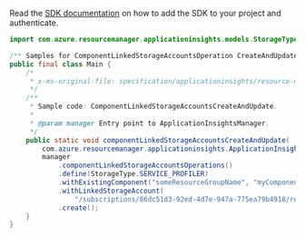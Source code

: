 Read the [SDK documentation](https://github.com/Azure/azure-sdk-for-java/blob/azure-resourcemanager-applicationinsights_1.0.0-beta.4/sdk/applicationinsights/azure-resourcemanager-applicationinsights/README.md) on how to add the SDK to your project and authenticate.

```java
import com.azure.resourcemanager.applicationinsights.models.StorageType;

/** Samples for ComponentLinkedStorageAccountsOperation CreateAndUpdate. */
public final class Main {
    /*
     * x-ms-original-file: specification/applicationinsights/resource-manager/Microsoft.Insights/preview/2020-03-01-preview/examples/ComponentLinkedStorageAccountsCreateAndUpdate.json
     */
    /**
     * Sample code: ComponentLinkedStorageAccountsCreateAndUpdate.
     *
     * @param manager Entry point to ApplicationInsightsManager.
     */
    public static void componentLinkedStorageAccountsCreateAndUpdate(
        com.azure.resourcemanager.applicationinsights.ApplicationInsightsManager manager) {
        manager
            .componentLinkedStorageAccountsOperations()
            .define(StorageType.SERVICE_PROFILER)
            .withExistingComponent("someResourceGroupName", "myComponent")
            .withLinkedStorageAccount(
                "/subscriptions/86dc51d3-92ed-4d7e-947a-775ea79b4918/resourceGroups/someResourceGroupName/providers/Microsoft.Storage/storageAccounts/storageaccountname")
            .create();
    }
}
```

